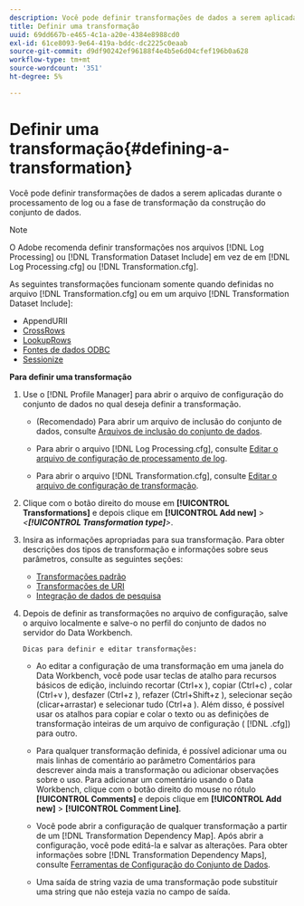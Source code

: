 ```yaml
---
description: Você pode definir transformações de dados a serem aplicadas durante o processamento de log ou a fase de transformação da construção do conjunto de dados.
title: Definir uma transformação
uuid: 69dd667b-e465-4c1a-a20e-4384e8988cd0
exl-id: 61ce8093-9e64-419a-bddc-dc2225c0eaab
source-git-commit: d9df90242ef96188f4e4b5e6d04cfef196b0a628
workflow-type: tm+mt
source-wordcount: '351'
ht-degree: 5%

---
```


# Definir uma transformação{#defining-a-transformation}

Você pode definir transformações de dados a serem aplicadas durante o processamento de log ou a fase de transformação da construção do conjunto de dados.

>[!NOTE]
>
>O Adobe recomenda definir transformações nos arquivos [!DNL Log Processing] ou [!DNL Transformation Dataset Include] em vez de em [!DNL Log Processing.cfg] ou [!DNL Transformation.cfg].

As seguintes transformações funcionam somente quando definidas no arquivo [!DNL Transformation.cfg] ou em um arquivo [!DNL Transformation Dataset Include]:

* [](../../../home/c-dataset-const-proc/c-data-trans/c-transf-types/c-uri-transf/c-appenduri.md#concept-a0df05dd958645bf8219fc7b0b675ee4)AppendURII
* [CrossRows](../../../home/c-dataset-const-proc/c-data-trans/c-transf-types/c-standard-transf/c-crossrows.md#concept-fcace08804f54db397ed631cc13ff4f2)
* [LookupRows](../../../home/c-dataset-const-proc/c-data-trans/c-transf-types/c-standard-transf/c-lookuprows.md#concept-4bd9a1f13ee243e592a6a0008053134f)
* [Fontes de dados ODBC](../../../home/c-dataset-const-proc/c-log-proc-config-file/c-odbc-data-sources.md#concept-5f2cf635081d44beab826ef5ec8cf4e3)
* [Sessionize](../../../home/c-dataset-const-proc/c-data-trans/c-transf-types/c-standard-transf/c-sessionize.md#concept-b1af95c8cba34b248f86de883d914bc0)

**Para definir uma transformação**

1. Use o [!DNL Profile Manager] para abrir o arquivo de configuração do conjunto de dados no qual deseja definir a transformação.

   * (Recomendado) Para abrir um arquivo de inclusão do conjunto de dados, consulte [Arquivos de inclusão do conjunto de dados](../../../home/c-dataset-const-proc/c-dataset-inc-files/c-abt-dataset-inc-files.md).
   * Para abrir o arquivo [!DNL Log Processing.cfg], consulte [Editar o arquivo de configuração de processamento de log](../../../home/c-dataset-const-proc/c-log-proc-config-file/t-edit-log-proc-config-file.md#task-6a2fa1b735cb4eefad730f0a3a7858e5).

   * Para abrir o arquivo [!DNL Transformation.cfg], consulte [Editar o arquivo de configuração de transformação](../../../home/c-dataset-const-proc/c-trans-config-file/t-edit-trans-config-file.md#task-cfef4142c1bf4437a669d1fdc75cabbc).

1. Clique com o botão direito do mouse em **[!UICONTROL Transformations]** e depois clique em **[!UICONTROL Add new]** > *&lt;**[!UICONTROL Transformation type]**>*.
1. Insira as informações apropriadas para sua transformação. Para obter descrições dos tipos de transformação e informações sobre seus parâmetros, consulte as seguintes seções:

   * [Transformações padrão](../../../home/c-dataset-const-proc/c-data-trans/c-transf-types/c-standard-transf/c-standard-transf.md#concept-25f4bdbf8fe74c4aaeb2fcd226243886)
   * [Transformações de URI](../../../home/c-dataset-const-proc/c-data-trans/c-transf-types/c-uri-transf/c-uri-transf.md#concept-2dfa0ffcd83d4fb69c1f42ad50dea125)
   * [Integração de dados de pesquisa](../../../home/c-dataset-const-proc/c-data-trans/c-int-lookup-data/c-int-lookup-data.md#concept-08ff70769a464f50ab14299a344f05c7)

1. Depois de definir as transformações no arquivo de configuração, salve o arquivo localmente e salve-o no perfil do conjunto de dados no servidor do Data Workbench.

       Dicas para definir e editar transformações:
   
   * Ao editar a configuração de uma transformação em uma janela do Data Workbench, você pode usar teclas de atalho para recursos básicos de edição, incluindo recortar (Ctrl+x ), copiar (Ctrl+c) , colar (Ctrl+v ), desfazer (Ctrl+z ), refazer (Ctrl+Shift+z ), selecionar seção (clicar+arrastar) e selecionar tudo (Ctrl+a ). Além disso, é possível usar os atalhos para copiar e colar o texto ou as definições de transformação inteiras de um arquivo de configuração ( [!DNL .cfg]) para outro.
   * Para qualquer transformação definida, é possível adicionar uma ou mais linhas de comentário ao parâmetro Comentários para descrever ainda mais a transformação ou adicionar observações sobre o uso. Para adicionar um comentário usando o Data Workbench, clique com o botão direito do mouse no rótulo **[!UICONTROL Comments]** e depois clique em **[!UICONTROL Add new]** > **[!UICONTROL Comment Line]**.

   * Você pode abrir a configuração de qualquer transformação a partir de um [!DNL Transformation Dependency Map]. Após abrir a configuração, você pode editá-la e salvar as alterações. Para obter informações sobre [!DNL Transformation Dependency Maps], consulte [Ferramentas de Configuração do Conjunto de Dados](../../../home/c-dataset-const-proc/c-dataset-config-tools/c-dataset-config-tools.md#concept-6e058b7691834cf79dcfd1573f78d4f5).

   * Uma saída de string vazia de uma transformação pode substituir uma string que não esteja vazia no campo de saída.
